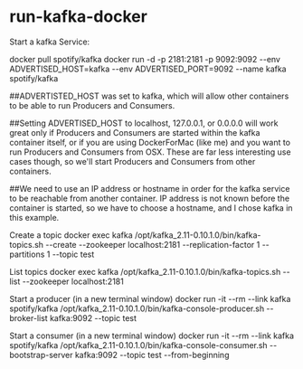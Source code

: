 # run-kafka-docker
Start a kafka Service:

docker pull spotify/kafka
docker run -d -p 2181:2181 -p 9092:9092 --env ADVERTISED_HOST=kafka --env ADVERTISED_PORT=9092 --name kafka spotify/kafka

##ADVERTISTED_HOST was set to kafka, which will allow other containers to be able to run Producers and Consumers.

##Setting ADVERTISED_HOST to localhost, 127.0.0.1, or 0.0.0.0 will work great only if Producers and Consumers are started within the kafka container itself, or if you are using DockerForMac (like me) and you want to run Producers and Consumers from OSX. These are far less interesting use cases though, so we'll start Producers and Consumers from other containers.

##We need to use an IP address or hostname in order for the kafka service to be reachable from another container. IP address is not known before the container is started, so we have to choose a hostname, and I chose kafka in this example.

Create a topic
docker exec kafka /opt/kafka_2.11-0.10.1.0/bin/kafka-topics.sh --create --zookeeper localhost:2181 --replication-factor 1 --partitions 1 --topic test

List topics
docker exec kafka /opt/kafka_2.11-0.10.1.0/bin/kafka-topics.sh --list --zookeeper localhost:2181

Start a producer (in a new terminal window)
docker run -it --rm --link kafka spotify/kafka /opt/kafka_2.11-0.10.1.0/bin/kafka-console-producer.sh --broker-list kafka:9092 --topic test

Start a consumer (in a new terminal window)
docker run -it --rm --link kafka spotify/kafka /opt/kafka_2.11-0.10.1.0/bin/kafka-console-consumer.sh --bootstrap-server kafka:9092 --topic test --from-beginning
